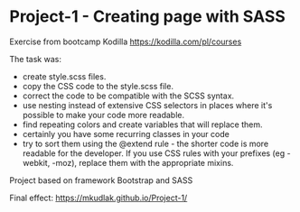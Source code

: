 # Project-1 - Creating page with SASS
Exercise from bootcamp Kodilla https://kodilla.com/pl/courses

The task was:

- create style.scss files.
- copy the CSS code to the style.scss file.
- correct the code to be compatible with the SCSS syntax.
- use nesting instead of extensive CSS selectors in places where it's possible to make your code more readable.
- find repeating colors and create variables that will replace them.
- certainly you have some recurring classes in your code
- try to sort them using the @extend rule - the shorter code is more readable for the developer.
If you use CSS rules with your prefixes (eg -webkit, -moz), replace them with the appropriate mixins.



Project based on framework Bootstrap and SASS

Final effect: https://mkudlak.github.io/Project-1/



